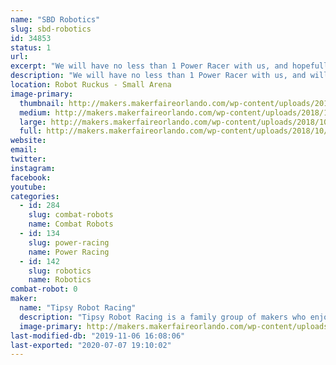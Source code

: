 ```yaml
---
name: "SBD Robotics"
slug: sbd-robotics
id: 34853
status: 1
url: 
excerpt: "We will have no less than 1 Power Racer with us, and hopefully a 220 lb robot."
description: "We will have no less than 1 Power Racer with us, and will also have several ant weight combat robots of which most will be for static display.  We will also be bringing some of the tools used for designing and building our projects which again will mostly be for static display."
location: Robot Ruckus - Small Arena
image-primary:
  thumbnail: http://makers.makerfaireorlando.com/wp-content/uploads/2018/10/42776282_10156335736427550_4183082367147048960_o-150x150.jpg
  medium: http://makers.makerfaireorlando.com/wp-content/uploads/2018/10/42776282_10156335736427550_4183082367147048960_o-300x225.jpg
  large: http://makers.makerfaireorlando.com/wp-content/uploads/2018/10/42776282_10156335736427550_4183082367147048960_o-1024x768.jpg
  full: http://makers.makerfaireorlando.com/wp-content/uploads/2018/10/42776282_10156335736427550_4183082367147048960_o.jpg
website: 
email: 
twitter: 
instagram: 
facebook: 
youtube: 
categories:
  - id: 284
    slug: combat-robots
    name: Combat Robots
  - id: 134
    slug: power-racing
    name: Power Racing
  - id: 142
    slug: robotics
    name: Robotics
combat-robot: 0
maker:
  name: "Tipsy Robot Racing"
  description: "Tipsy Robot Racing is a family group of makers who enjoy building and competing in combat robotics and Power Racing Series.  We enjoy designing and fabricating parts in our garage based maker space."
  image-primary: http://makers.makerfaireorlando.com/wp-content/uploads/2019/07/IMG_3638-1024x768.jpg
last-modified-db: "2019-11-06 16:08:06"
last-exported: "2020-07-07 19:10:02"
---
```

